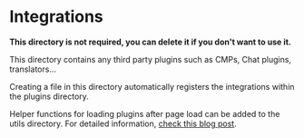 # Integrations

**This directory is not required, you can delete it if you don't want to use it.**

This directory contains any third party plugins such as CMPs, Chat plugins, translators...

Creating a file in this directory automatically registers the integrations within the plugins directory.

Helper functions for loading plugins after page load can be added to the utils directory. For detailed information, [check this blog post](https://deltener.com/blog/nuxt-third-party-code-is-poison/).


